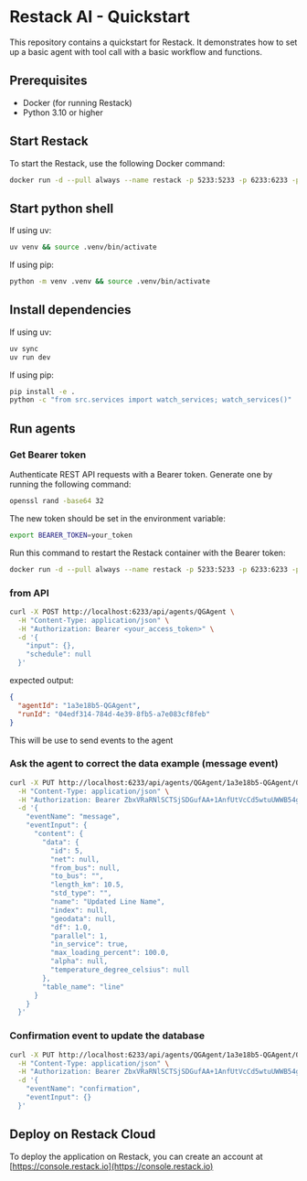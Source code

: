 # Restack AI - Quickstart

This repository contains a quickstart for Restack.
It demonstrates how to set up a basic agent with tool call with a basic workflow and functions.

## Prerequisites

- Docker (for running Restack)
- Python 3.10 or higher

## Start Restack

To start the Restack, use the following Docker command:

```bash
docker run -d --pull always --name restack -p 5233:5233 -p 6233:6233 -p 7233:7233 ghcr.io/restackio/restack:main
```

## Start python shell

If using uv:

```bash
uv venv && source .venv/bin/activate
```

If using pip:

```bash
python -m venv .venv && source .venv/bin/activate
```

## Install dependencies

If using uv:

```bash
uv sync
uv run dev
```

If using pip:

```bash
pip install -e .
python -c "from src.services import watch_services; watch_services()"
```

## Run agents


### Get Bearer token

Authenticate REST API requests with a Bearer token. Generate one by running the following command:

```bash
openssl rand -base64 32
```

The new token should be set in the environment variable:

```bash
export BEARER_TOKEN=your_token
```

Run this command to restart the Restack container with the Bearer token:

```bash
docker run -d --pull always --name restack -p 5233:5233 -p 6233:6233 -p 7233:7233 -e BEARER_TOKEN=your_token ghcr.io/restackio/restack:main
```

### from API

```bash
curl -X POST http://localhost:6233/api/agents/QGAgent \
  -H "Content-Type: application/json" \
  -H "Authorization: Bearer <your_access_token>" \
  -d '{
    "input": {},
    "schedule": null
  }'
```

expected output:

```json
{
  "agentId": "1a3e18b5-QGAgent",
  "runId": "04edf314-784d-4e39-8fb5-a7e083cf8feb"
}
```
This will be use to send events to the agent

### Ask the agent to correct the data example (message event)

```bash
curl -X PUT http://localhost:6233/api/agents/QGAgent/1a3e18b5-QGAgent/04edf314-784d-4e39-8fb5-a7e083cf8feb \
  -H "Content-Type: application/json" \
  -H "Authorization: Bearer ZbxVRaRNlSCTSjSDGufAA+1AnfUtVcCd5wtuUWWB54g=" \
  -d '{
    "eventName": "message",
    "eventInput": {
      "content": {
        "data": {
          "id": 5,
          "net": null,
          "from_bus": null,
          "to_bus": "",
          "length_km": 10.5,
          "std_type": "",
          "name": "Updated Line Name",
          "index": null,
          "geodata": null,
          "df": 1.0,
          "parallel": 1,
          "in_service": true,
          "max_loading_percent": 100.0,
          "alpha": null,
          "temperature_degree_celsius": null
        },
        "table_name": "line"
      }
    }
  }'
```

### Confirmation event to update the database

```bash
curl -X PUT http://localhost:6233/api/agents/QGAgent/1a3e18b5-QGAgent/04edf314-784d-4e39-8fb5-a7e083cf8feb \
  -H "Content-Type: application/json" \
  -H "Authorization: Bearer ZbxVRaRNlSCTSjSDGufAA+1AnfUtVcCd5wtuUWWB54g=" \
  -d '{
    "eventName": "confirmation",
    "eventInput": {}
  }'
```

## Deploy on Restack Cloud

To deploy the application on Restack, you can create an account at [https://console.restack.io](https://console.restack.io)
